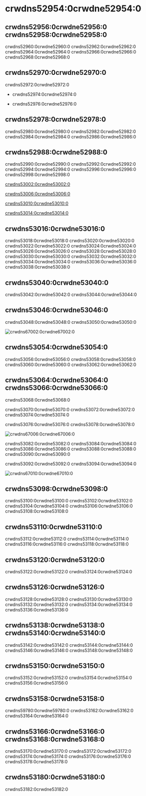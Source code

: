 # crwdns52954:0crwdne52954:0

## crwdns52956:0crwdne52956:0 crwdns52958:0crwdne52958:0

crwdns52960:0crwdne52960:0 crwdns52962:0crwdne52962:0 crwdns52964:0crwdne52964:0 crwdns52966:0crwdne52966:0 crwdns52968:0crwdne52968:0

## crwdns52970:0crwdne52970:0

crwdns52972:0crwdne52972:0</br>

* crwdns52974:0crwdne52974:0 </br>

* crwdns52976:0crwdne52976:0

## crwdns52978:0crwdne52978:0

crwdns52980:0crwdne52980:0 crwdns52982:0crwdne52982:0 crwdns52984:0crwdne52984:0 crwdns52986:0crwdne52986:0

## crwdns52988:0crwdne52988:0

crwdns52990:0crwdne52990:0 crwdns52992:0crwdne52992:0 crwdns52994:0crwdne52994:0 crwdns52996:0crwdne52996:0 crwdns52998:0crwdne52998:0

[crwdns53002:0crwdne53002:0](crwdns53000:0crwdne53000:0)

[crwdns53006:0crwdne53006:0](crwdns53004:0crwdne53004:0)

[crwdns53010:0crwdne53010:0](crwdns53008:0crwdne53008:0)

[crwdns53014:0crwdne53014:0](crwdns53012:0crwdne53012:0)

## crwdns53016:0crwdne53016:0

crwdns53018:0crwdne53018:0 crwdns53020:0crwdne53020:0 crwdns53022:0crwdne53022:0 crwdns53024:0crwdne53024:0 crwdns53026:0crwdne53026:0 crwdns53028:0crwdne53028:0 crwdns53030:0crwdne53030:0  crwdns53032:0crwdne53032:0 crwdns53034:0crwdne53034:0 crwdns53036:0crwdne53036:0 crwdns53038:0crwdne53038:0

## crwdns53040:0crwdne53040:0

crwdns53042:0crwdne53042:0 crwdns53044:0crwdne53044:0

## crwdns53046:0crwdne53046:0

crwdns53048:0crwdne53048:0 crwdns53050:0crwdne53050:0

![crwdns67002:0crwdne67002:0](crwdns67000:0crwdne67000:0)

## crwdns53054:0crwdne53054:0

crwdns53056:0crwdne53056:0 crwdns53058:0crwdne53058:0 crwdns53060:0crwdne53060:0  crwdns53062:0crwdne53062:0

## crwdns53064:0crwdne53064:0 crwdns53066:0crwdne53066:0

crwdns53068:0crwdne53068:0

crwdns53070:0crwdne53070:0 crwdns53072:0crwdne53072:0 crwdns53074:0crwdne53074:0

crwdns53076:0crwdne53076:0 crwdns53078:0crwdne53078:0

![crwdns67006:0crwdne67006:0](crwdns67004:0crwdne67004:0)

crwdns53082:0crwdne53082:0 crwdns53084:0crwdne53084:0 crwdns53086:0crwdne53086:0 crwdns53088:0crwdne53088:0 crwdns53090:0crwdne53090:0

crwdns53092:0crwdne53092:0 crwdns53094:0crwdne53094:0

![crwdns67010:0crwdne67010:0](crwdns67008:0crwdne67008:0)

## crwdns53098:0crwdne53098:0

crwdns53100:0crwdne53100:0 crwdns53102:0crwdne53102:0 crwdns53104:0crwdne53104:0 crwdns53106:0crwdne53106:0 crwdns53108:0crwdne53108:0

## crwdns53110:0crwdne53110:0

crwdns53112:0crwdne53112:0 crwdns53114:0crwdne53114:0 crwdns53116:0crwdne53116:0 crwdns53118:0crwdne53118:0

## crwdns53120:0crwdne53120:0

crwdns53122:0crwdne53122:0 crwdns53124:0crwdne53124:0

## crwdns53126:0crwdne53126:0

crwdns53128:0crwdne53128:0 crwdns53130:0crwdne53130:0 crwdns53132:0crwdne53132:0 crwdns53134:0crwdne53134:0 crwdns53136:0crwdne53136:0

## crwdns53138:0crwdne53138:0 crwdns53140:0crwdne53140:0

crwdns53142:0crwdne53142:0 crwdns53144:0crwdne53144:0 crwdns53146:0crwdne53146:0 crwdns53148:0crwdne53148:0

## crwdns53150:0crwdne53150:0

crwdns53152:0crwdne53152:0 crwdns53154:0crwdne53154:0 crwdns53156:0crwdne53156:0

## crwdns53158:0crwdne53158:0

crwdns59780:0crwdne59780:0 crwdns53162:0crwdne53162:0 crwdns53164:0crwdne53164:0

## crwdns53166:0crwdne53166:0 crwdns53168:0crwdne53168:0

crwdns53170:0crwdne53170:0 crwdns53172:0crwdne53172:0 crwdns53174:0crwdne53174:0 crwdns53176:0crwdne53176:0 crwdns53178:0crwdne53178:0

## crwdns53180:0crwdne53180:0

crwdns53182:0crwdne53182:0
